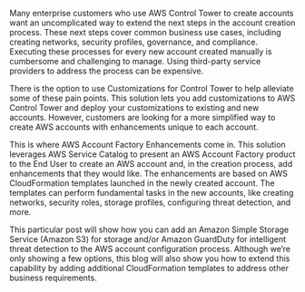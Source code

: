 Many enterprise customers who use AWS Control Tower to create accounts want an uncomplicated way to extend the next steps in the account creation process. These next steps cover common business use cases, including creating networks, security profiles, governance, and compliance. Executing these processes for every new account created manually is cumbersome and challenging to manage. Using third-party service providers to address the process can be expensive.

There is the option to use Customizations for Control Tower to help alleviate some of these pain points. This solution lets you add customizations to AWS Control Tower and deploy your customizations to existing and new accounts. However, customers are looking for a more simplified way to create AWS accounts with enhancements unique to each account.

This is where AWS Account Factory Enhancements come in. This solution leverages AWS Service Catalog to present an AWS Account Factory product to the End User to create an AWS account and, in the creation process, add enhancements that they would like. The enhancements are based on AWS CloudFormation templates launched in the newly created account. The templates can perform fundamental tasks in the new accounts, like creating networks, security roles, storage profiles, configuring threat detection, and more.

This particular post will show how you can add an Amazon Simple Storage Service (Amazon S3) for storage and/or Amazon GuardDuty for intelligent threat detection to the AWS account configuration process. Although we’re only showing a few options, this blog will also show you how to extend this capability by adding additional CloudFormation templates to address other business requirements.
